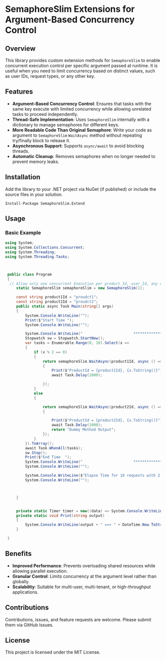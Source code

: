 # SemaphoreSlim Extensions for Argument-Based Concurrency Control

## Overview

This library provides custom extension methods for `SemaphoreSlim` to enable concurrent execution control per specific argument passed at runtime. It is useful when you need to limit concurrency based on distinct values, such as user IDs, request types, or any other key.

## Features

- **Argument-Based Concurrency Control**: Ensures that tasks with the same key execute with limited concurrency while allowing unrelated tasks to proceed independently.
- **Thread-Safe Implementation**: Uses `SemaphoreSlim` internally with a dictionary to manage semaphores for different keys.
- **More Readable Code Than Original Semaphore**: Write your code as argument to `SemaphoreSlim` `WaitAsync` method without repeating try/finally block to release it.
- **Asynchronous Support**: Supports `async/await` to avoid blocking threads.
- **Automatic Cleanup**: Removes semaphores when no longer needed to prevent memory leaks.

## Installation

Add the library to your .NET project via NuGet (if published) or include the source files in your solution.

```shell
Install-Package SemaphoreSlim.Extend
```

## Usage

### Basic Example

```csharp
using System;
using System.Collections.Concurrent;
using System.Threading;
using System.Threading.Tasks;



 public class Program
 {
  // Allow only one concurrent Execution per product_Id, user_Id, any unique argument
     static SemaphoreSlim semaphoreSlim = new SemaphoreSlim(1);

     const string product1Id = "proudct1";
     const string product2Id = "proudct2";
     public static async Task Main(string[] args)
     {
         System.Console.WriteLine("");
         Print($"Start Time ");
         System.Console.WriteLine("");

         System.Console.WriteLine("                       *********************************************                  ");
         Stopwatch sw = Stopwatch.StartNew();
         var tasks = Enumerable.Range(0, 10).Select(x =>
         {
             if (x % 2 == 0)
             {
                 return semaphoreSlim.WaitAsync(product1Id, async () =>
                 {
                     Print($"ProductId = {product1Id}, {x.ToString()}");
                     await Task.Delay(1000);

                 });
             }
             else
             {

                 return semaphoreSlim.WaitAsync(product2Id, async () =>
                 {

                     Print($"ProductId = {product2Id}, {x.ToString()}");
                     await Task.Delay(1000);
                     return "Dummy Method Output";
                 });
             }
         }).ToArray();
         await Task.WhenAll(tasks);
         sw.Stop();
         Print($"End Time  ");
         System.Console.WriteLine("                       *********************************************                  ");
         System.Console.WriteLine("");

         System.Console.WriteLine($"Elapse Time for 10 requests with 2 different productIds = {sw.Elapsed}");
         System.Console.WriteLine("");



     }


     private static Timer timer = new((data) => System.Console.WriteLine("\r\n----------- Allowed Concurrent Code Execution Per ProductId -----\r\n"), null, 0, 1000);
     private static void Print(string output)
     {
         System.Console.WriteLine(output + " ==> " + DateTime.Now.ToString());
     }

 }
```

## Benefits

- **Improved Performance**: Prevents overloading shared resources while allowing parallel execution.
- **Granular Control**: Limits concurrency at the argument level rather than globally.
- **Scalability**: Suitable for multi-user, multi-tenant, or high-throughput applications.

## Contributions

Contributions, issues, and feature requests are welcome. Please submit them via GitHub Issues.

## License

This project is licensed under the MIT License.
